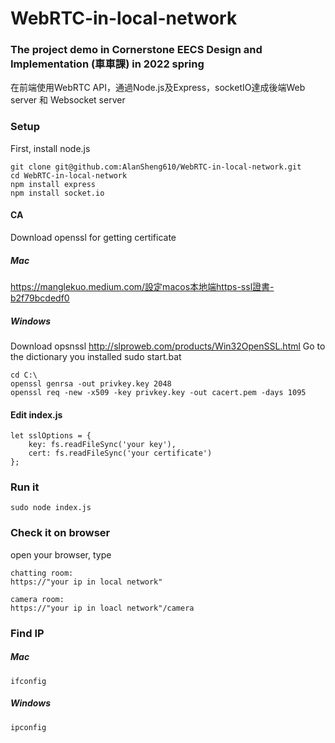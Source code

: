 # WebRTC-in-local-network
### The project demo in Cornerstone EECS Design and Implementation (車車課) in 2022 spring
在前端使用WebRTC API，通過Node.js及Express，socketIO達成後端Web server 和 Websocket server

### Setup
First, install node.js
```
git clone git@github.com:AlanSheng610/WebRTC-in-local-network.git
cd WebRTC-in-local-network
npm install express
npm install socket.io
```
#### CA
Download openssl for getting certificate
##### Mac
https://manglekuo.medium.com/設定macos本地端https-ssl證書-b2f79bcdedf0

##### Windows
Download opsnssl
http://slproweb.com/products/Win32OpenSSL.html
Go to the dictionary you installed
sudo start.bat
```
cd C:\
openssl genrsa -out privkey.key 2048
openssl req -new -x509 -key privkey.key -out cacert.pem -days 1095
```

#### Edit index.js 
```
let sslOptions = {
    key: fs.readFileSync('your key'),
    cert: fs.readFileSync('your certificate')
};
```

### Run it
```
sudo node index.js
```

### Check it on browser

open your browser, type 
```
chatting room:
https://"your ip in local network"

camera room:
https://"your ip in loacl network"/camera
```

### Find IP
##### Mac
```
ifconfig
```
##### Windows
```
ipconfig
```